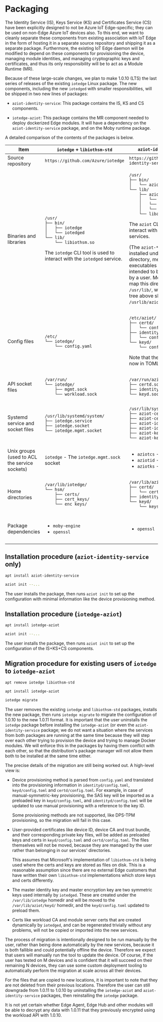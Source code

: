 # Packaging

The Identity Service (IS), Keys Service (KS) and Certificates Service (CS) have been explicitly designed to not be Azure IoT Edge-specific; they can be used on non-Edge Azure IoT devices also. To this end, we want to cleanly separate these components from existing association with IoT Edge in the form of hosting it in a separate source repository and shipping it as a separate package. Furthermore, the existing IoT Edge daemon will be modified to depend on these components for provisioning the device, managing module identities, and managing cryptographic keys and certificates, and thus its only responsibility will be to act as a Module Runtime (MR).

Because of these large-scale changes, we plan to make 1.0.10 (LTS) the last series of releases of the existing `iotedge` Linux package. The new components, including the new `iotedged` with smaller responsibilities, will be shipped in two new lines of packages:

- `aziot-identity-service`: This package contains the IS, KS and CS components.

- `iotedge-aziot`: This package contains the MR component needed to deploy dockerized Edge modules. It will have a dependency on the `aziot-identity-service` package, and on the Moby runtime package.

A detailed comparison of the contents of the packages is below.


<table>
<thead>
<th>Item</th>
<th><code>iotedge</code> + <code>libiothsm-std</code></th>
<th><code>aziot-identity-service</code></th>
<th><code>iotedge-aziot</code></th>
</thead>
<tbody>
<tr>
<td>Source repository</td>
<td><code>https://github.com/Azure/iotedge</code></td>
<td><code>https://github.com/Azure/iot-identity-service</code></td>
<td><code>https://github.com/Azure/iotedge</code></td>
</tr>
<tr>
<td>Binaries and libraries</td>
<td>

```
/usr/
├── bin/
│   ├── iotedge
│   └── iotedged
└── lib/
    └── libiothsm.so
```

The `iotedge` CLI tool is used to interact with the `iotedged` service.
</td>
<td>

```
/usr/
├── bin/
│   └── aziot
└── lib/
    ├── aziot/
    │   └── aziot-certd
    │   └── aziot-identityd
    │   └── aziot-keyd
    └── libaziot_keys.so
```

The `aziot` CLI tool is used to interact with the three `aziot-*` services.

(The `aziot-*` binaries are installed under the "libexec" directory, meant for executables that are not intended to be directly invoked by a user. Most distributions map this directory to `/usr/lib/`, which is why the tree above shows them under `/usrlib/aziot/`)
</td>
<td>

```
/usr/
├── bin/
│   └── iotedge
└── lib/
    └── aziot/
        └── aziot-edged
```

The `iotedge` CLI tool is used to interact with the `aziot-edged` service.
</td>
</tr>
<tr>
<td>Config files</td>
<td>

```
/etc/
└── iotedge/
    └── config.yaml
```
</td>
<td>

```
/etc/aziot/
├── certd/
│   └── config.toml
├── identityd/
│   └── config.toml
└── keyd/
    └── config.toml
```

Note that the configuration is now in TOML format.
</td>
<td>

```
/etc/aziot/
└── edged/
    └── config.toml
```

Note that the configuration is now in TOML format.
</td>
</tr>
<tr>
<td>API socket files</td>
<td>

```
/var/run/
└── iotedge/
    ├── mgmt.sock
    └── workload.sock
```
</td>
<td>

```
/var/run/aziot/
├── certd.sock
├── identityd.sock
└── keyd.sock
```
</td>
<td>

```
/var/run/aziot/
└── edged/
    ├── mgmt.sock
    └── workload.sock
```
</td>
</tr>
<tr>
<td>Systemd service and socket files</td>
<td>

```
/usr/lib/systemd/system/
├── iotedge.service
├── iotedge.socket
└── iotedge.mgmt.socket
```
</td>
<td>

```
/usr/lib/systemd/system/
├── aziot-certd.service
├── aziot-certd.socket
├── aziot-identityd.service
├── aziot-identityd.socket
├── aziot-keyd.service
└── aziot-keyd.socket
```
</td>
<td>

```
/usr/lib/systemd/system/
├── aziot-edged.service
├── aziot-edged.mgmt.socket
└── aziot-edged.workload.socket
```
</td>
</tr>
<tr>
<td>Unix groups (used to ACL the service sockets)</td>
<td>

`iotedge` - The `iotedge.mgmt.sock` socket

</td>
<td>

- `aziotcs` - The CS socket
- `aziotid` - The IS socket
- `aziotks` - The KS socket
</td>
<td>

`iotedge` - The MR management socket
</td>
</tr>
<tr>
<td>Home directories</td>
<td>

```
/var/lib/iotedge/
└── hsm/
    ├── certs/
    ├── cert_keys/
    └── enc_keys/
```
</td>
<td>

```
/var/lib/aziot/
├── certd/
│   └── certs/
├── identityd/
└── keyd/
    └── keys/
```
</td>
<td>

```
/var/lib/aziot/
└── edged/
```
</td>
</tr>
<tr>
<td>Package dependencies</td>
<td>

- `moby-engine`
- `openssl`
</td>
<td>

- `openssl`
</td>
<td>

- `aziot-identity-service`
- `moby-engine`
- `openssl`
</td>
</tr>
</tbody>
</table>


## Installation procedure (`aziot-identity-service` only)

```sh
apt install aziot-identity-service

aziot init --...
```

The user installs the package, then runs `aziot init` to set up the configuration with minimal information like the device provisioning method.


## Installation procedure (`iotedge-aziot`)

```sh
apt install iotedge-aziot

aziot init --...
```

The user installs the package, then runs `aziot init` to set up the configuration of the IS+KS+CS components.


## Migration procedure for existing users of `iotedge` to `iotedge-aziot`

```sh
apt remove iotedge libiothsm-std

apt install iotedge-aziot

iotedge migrate
```

The user removes the existing `iotedge` and `libiothsm-std` packages, installs the new package, then runs `iotedge migrate` to migrate the configuration of 1.0.10 to the new 1.0.11 format. It is important that the user uninstalls the `iotedge` package before installing the `iotedge-aziot` (or even the `aziot-identity-service` package; we do not want a situation where the services from both packages are running at the same time because they will step over each other trying to provision the device and trying to manage Docker modules. We will enforce this in the packages by having them conflict with each other, so that the distribution's package manager will not allow them both to be installed at the same time either.

The precise details of the migration are still being worked out. A high-level view is:

- Device provisioning method is parsed from `config.yaml` and translated into the provisioning information in `identityd/config.toml`, `keyd/config.toml` and `certd/config.toml`. For example, in case of manual-symmetric-key provisioning, the SAS key will be imported as a preloaded key in `keyd/config.toml`, and `identityd/config.toml` will be updated to use manual provisioning with a reference to the key ID.

  Some provisioning methods are not supported, like DPS-TPM provisioning, so the migration will fail in this case.

- User-provided certificates like device ID, device CA and trust bundle, and their corresponding private key files, will be added as preloaded keys and certs in `keyd/config.toml` and `certd/config.toml`. The files themselves will not be moved, because they are managed by the user rather than belonging in our services' directories.

  This assumes that Microsoft's implementation of `libiothsm-std` is being used where the certs and keys are stored as files on disk. This is a reasonable assumption since there are no external Edge customers that have written their own `libiothsm-std` implementations which store keys and certs differently.

- The master identity key and master encryption key are two symmetric keys used internally by `iotedged`. These are created under the `/var/lib/iotedge` homedir and will be moved to the `/var/lib/aziot/keyd/` homedir, and the `keyd/config.toml` updated to preload them.

- Certs like workload CA and module server certs that are created dynamically by `iotedged`, and can be regenerated trivially without any problems, will not be copied or imported into the new services.

The process of migration is intentionally designed to be run manually by the user, rather than being done automatically by the new services, because it is both fallible and could potentially offline the device. Therefore we expect that users will manually run the tool to update the device. Of course, if the user has tested on M devices and is confident that it will succeed on their remaining N devices, they can use some custom deployment tooling to automatically perform the migration at scale across all their devices.

For the files that are copied to new locations, it is important to note that they are not deleted from their previous locations. Therefore the user can still downgrade from 1.0.11 to 1.0.10 by uninstalling the `iotedge-aziot` and `aziot-identity-service` packages, then reinstalling the `iotedge` package.

It is not yet certain whether Edge Agent, Edge Hub and other modules will be able to decrypt any data with 1.0.11 that they previously encrypted using the workload API with 1.0.10.
